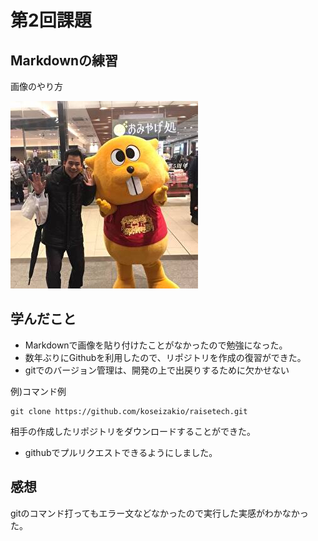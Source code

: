 # 第2回課題

## Markdownの練習

画像のやり方

![profile](./img/kosei.jpeg)

## 学んだこと

- Markdownで画像を貼り付けたことがなかったので勉強になった。
- 数年ぶりにGithubを利用したので、リポジトリを作成の復習ができた。
- gitでのバージョン管理は、開発の上で出戻りするために欠かせない

例)コマンド例

```
git clone https://github.com/koseizakio/raisetech.git
```
相手の作成したリポジトリをダウンロードすることができた。

- githubでプルリクエストできるようにしました。

## 感想
gitのコマンド打ってもエラー文などなかったので実行した実感がわかなかった。
